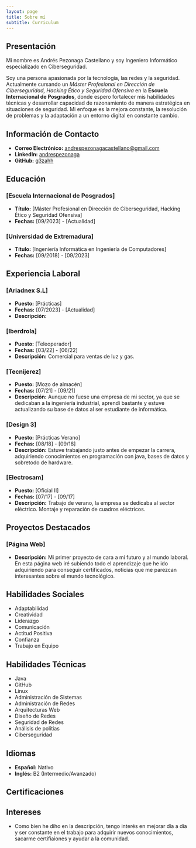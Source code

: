 ```yaml
---
layout: page
title: Sobre mí
subtitle: Curriculum
---
```


## Presentación

Mi nombre es Andrés Pezonaga Castellano y soy Ingeniero Informático especializado en Ciberseguridad.

Soy una persona apasionada por la tecnología, las redes y la seguridad. Actualmente cursando un *Máster Profesional en Dirección de Ciberseguridad, Hacking Ético
y Seguridad Ofensiva* en la **Escuela Internacional de Posgrados**, donde espero fortalecer mis habilidades técnicas y desarrollar capacidad de razonamiento de manera 
estratégica en situaciones de seguridad. Mi enfoque es la mejora constante, la resolución de problemas y la adaptación a un entorno digital en constante cambio.

## Información de Contacto
- **Correo Electrónico:** andrespezonagacastellano@gmail.com
- **LinkedIn:** [andrespezonaga](https://www.linkedin.com/tu_perfil)
- **GitHub:** [g3zahh](https://github.com/g3zahh)

## Educación
### [Escuela Internacional de Posgrados]
- **Título:** [Máster Profesional en Dirección de Ciberseguridad, Hacking Ético
y Seguridad Ofensiva]
- **Fechas:** [09/2023] - [Actualidad]

### [Universidad de Extremadura]
- **Título:** [Ingeniería Informática en Ingeniería de Computadores]
- **Fechas:** [09/2018] - [09/2023]

## Experiencia Laboral
### [Ariadnex S.L]
- **Puesto:** [Prácticas]
- **Fechas:** [07/2023] - [Actualidad]
- **Descripción:** 

### [Iberdrola]
- **Puesto:** [Teleoperador]
- **Fechas:** [03/22] - [06/22]
- **Descripción:** Comercial para ventas de luz y gas.

### [Tecnijerez]
- **Puesto:** [Mozo de almacén]
- **Fechas:** [07/21] - [09/21]
- **Descripción:** Aunque no fuese una empresa de mi sector, ya que se dedicaban a la ingeniería industrial, aprendí bastante y estuve actualizando su base de datos al ser estudiante de informática.

### [Design 3]
- **Puesto:** [Prácticas Verano]
- **Fechas:** [08/18] - [09/18]
- **Descripción:** Estuve trabajando justo antes de empezar la carrera, adquiriendo conocimientos en programación con java, bases de datos y sobretodo de hardware.

### [Electrosam]
- **Puesto:** [Oficial II]
- **Fechas:** [07/17] - [09/17]
- **Descripción:** Trabajo de verano, la empresa se dedicaba al sector eléctrico. Montaje y reparación de cuadros eléctricos.

## Proyectos Destacados
### [Página Web]
- **Descripción:** Mi primer proyecto de cara a mi futuro y al mundo laboral. En esta página web iré subiendo todo el aprendizaje que he ido adquiriendo para conseguir certificados, noticias que me parezcan interesantes sobre el mundo tecnológico.

## Habilidades Sociales
- Adaptabilidad
- Creatividad
- Liderazgo
- Comunicación
- Actitud Positiva
- Confianza
- Trabajo en Equipo

## Habilidades Técnicas
- Java
- GitHub
- Linux
- Administración de Sistemas
- Administración de Redes
- Arquitecturas Web
- Diseño de Redes
- Seguridad de Redes
- Análisis de polítias
- Ciberseguridad

## Idiomas
- **Español:** Nativo
- **Inglés:** B2 (Intermedio/Avanzado)

## Certificaciones


## Intereses
- Como bien he diho en la descripción, tengo interés en mejorar día a día y ser constante en el trabajo para adquirir nuevos conocimientos, sacarme certifiaiones y ayudar a la comunidad.


